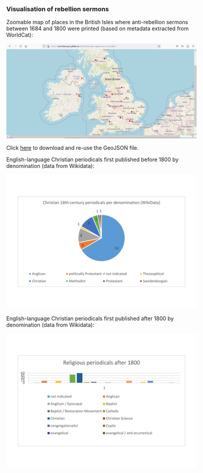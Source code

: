 ### Visualisation of rebellion sermons

Zoomable map of places in the British Isles where anti-rebellion sermons between 1684 and 1800 were printed (based on metadata extracted from WorldCat):

[<img src="./assets/MAP_screenshot-sermons.png"/>](https://monikabarget.github.io/Revolts/sermon-map/sermon-map.html)
  
Click [here](https://github.com/MonikaBarget/Revolts/blob/master/MAP_sermons-per-place.geojson) to download and re-use the GeoJSON file.

English-language Christian periodicals first published before 1800 by denomination (data from Wikidata):

[<img src="./charts/ChristianPeriodicals_before1800.png"/>](https://monikabarget.github.io/Revolts/sermon-map/sermon-map.html)

English-language Christian periodicals first published after 1800 by denomination (data from Wikidata):

[<img src="./charts/ChristianPeriodicals_after1800.png"/>](https://monikabarget.github.io/Revolts/sermon-map/sermon-map.html)


